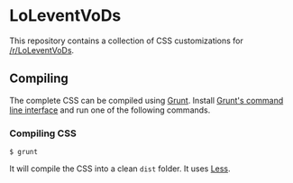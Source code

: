 # LoLeventVoDs

This repository contains a collection of CSS customizations for [/r/LoLeventVoDs][LoLeventVoDs].

## Compiling

The complete CSS can be compiled using [Grunt][Grunt]. Install [Grunt's command line interface][grunt-cli] and run one of the following commands.

### Compiling CSS

    $ grunt

It will compile the CSS into a clean `dist` folder. It uses [Less][Less].

  [LoLeventVoDs]: http://www.reddit.com/r/LoLeventVoDs/
  [Less]: http://lesscss.org/
  [Grunt]: http://gruntjs.com/
  [grunt-cli]: http://gruntjs.com/getting-started#installing-the-cli
